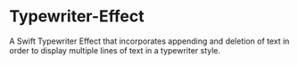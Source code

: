 # Typewriter-Effect
A Swift Typewriter Effect that incorporates appending and deletion of text in order to display multiple lines of text in a typewriter style.
